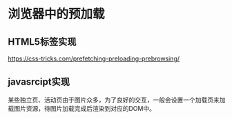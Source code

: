 # 浏览器中的预加载

## HTML5标签实现

https://css-tricks.com/prefetching-preloading-prebrowsing/


## javasrcipt实现

某些独立页、活动页由于图片众多，为了良好的交互，一般会设置一个加载页来加载图片资源，待图片加载完成后渲染到对应的DOM中。

```

